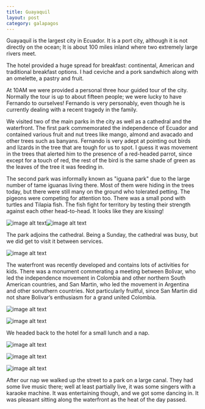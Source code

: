 ```yaml
---
title: Guayaquil
layout: post
category: galapagos
---
```

Guayaquil is the largest city in Ecuador.  It is a port city, although it is not directly on the ocean; It is about 100 miles inland where two extremely large rivers meet.

The hotel provided a huge spread for breakfast: continental, American and traditional breakfast options.  I had ceviche and a pork sandwhich along with an omelette, a pastry and fruit.

At 10AM we were provided a personal three hour guided tour of the city.  Normally the tour is up to about fifteen people; we were lucky to have Fernando to ourselves!   Fernando is very personably, even though he is currently dealing with a recent tragedy in the family.

We visited two of the main parks in the city as well as a cathedral and the waterfront.   The first park commemorated the independence of Ecuador and contained various fruit and nut trees like mango, almond and avacado and other trees such as banyans.  Fernando is very adept at pointing out birds and lizards in the tree that are tough for us to spot.  I guess it was movement in the trees that alerted him to the presence of a red-headed parrot, since except for a touch of red, the rest of the bird is the same shade of green as the leaves of the tree it was feeding in.

The second park was informally known as "iguana park" due to the large number of tame iguanas living there.   Most of them were hiding in the trees today, but there were still many on the ground who tolerated petting.  The pigeons were competing for attention too.  There was a small pond with turtles and Tilapia fish.  The fish fight for territory by testing their strength against each other head-to-head.  It looks like they are kissing!

![image alt text](/assets/2017-10-15/image_0.jpg)![image alt text](/assets/2017-10-15/image_1.jpg)

The park adjoins the cathedral.   Being a Sunday, the cathedral was busy, but we did get to visit it between services.

![image alt text](/assets/2017-10-15/image_2.jpg)

The waterfront was recently developed and contains lots of activities for kids.  There was a monument commerating a meeting between Bolivar, who led the independence movement in Colombia and other northern South American countries, and San Martin, who led the movement in Argentina and other sonuthern countries.   Not particularly fruitful, since San Martin did not share Bolivar’s enthusiasm for a grand united Colombia.

![image alt text](/assets/2017-10-15/image_3.jpg)

![image alt text](/assets/2017-10-15/image_4.jpg)

We headed back to the hotel for a small lunch and a nap.

![image alt text](/assets/2017-10-15/image_5.jpg)

![image alt text](/assets/2017-10-15/image_6.jpg)

![image alt text](/assets/2017-10-15/image_7.jpg)

After our nap we walked up the street to a park on a large canal.  They had some live music there; well at least partially live, it was some singers with a karaoke machine.  It was entertaining though, and we got some dancing in.   It was pleasant sitting along the waterfront as the heat of the day passed.


